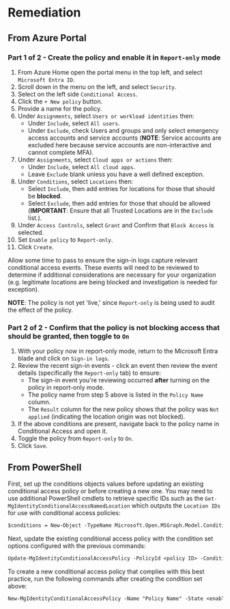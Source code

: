 # Remediation

## From Azure Portal

### Part 1 of 2 - Create the policy and enable it in `Report-only` mode

1. From Azure Home open the portal menu in the top left, and select `Microsoft Entra ID`.
2. Scroll down in the menu on the left, and select `Security`.
3. Select on the left side `Conditional Access`.
4. Click the `+ New policy` button.
5. Provide a name for the policy.
6. Under `Assignments`, select `Users or workload identities` then:
    - Under `Include`, select `All users`.
    - Under `Exclude`, check Users and groups and only select emergency access accounts and service accounts (**NOTE**: Service accounts are excluded here because service accounts are non-interactive and cannot complete MFA).
7. Under `Assignments`, select `Cloud apps or actions` then:
    - Under `Include`, select `All cloud apps`.
    - Leave `Exclude` blank unless you have a well defined exception.
8. Under `Conditions`, select `Locations` then:
    - Select `Include`, then add entries for locations for those that should be **blocked**.
    - Select `Exclude`, then add entries for those that should be allowed (**IMPORTANT**: Ensure that all Trusted Locations are in the `Exclude` list.).
9. Under `Access Controls`, select `Grant` and Confirm that `Block Access` is selected.
10. Set `Enable policy` to `Report-only`.
11. Click `Create`.

Allow some time to pass to ensure the sign-in logs capture relevant conditional access events. These events will need to be reviewed to determine if additional considerations are necessary for your organization (e.g. legitimate locations are being blocked and investigation is needed for exception).

**NOTE**: The policy is not yet 'live,' since `Report-only` is being used to audit the effect of the policy.

### Part 2 of 2 - Confirm that the policy is not blocking access that should be granted, then toggle to `On`

1. With your policy now in report-only mode, return to the Microsoft Entra blade and click on `Sign-in logs`.
2. Review the recent sign-in events - click an event then review the event details (specifically the `Report-only` tab) to ensure:
    - The sign-in event you're reviewing occurred **after** turning on the policy in report-only mode.
    - The policy name from step 5 above is listed in the `Policy Name` column.
    - The `Result` column for the new policy shows that the policy was `Not applied` (indicating the location origin was not blocked).
3. If the above conditions are present, navigate back to the policy name in Conditional Access and open it.
4. Toggle the policy from `Report-only` to `On`.
5. Click `Save`.

## From PowerShell

First, set up the conditions objects values before updating an existing conditional access policy or before creating a new one. You may need to use additional PowerShell cmdlets to retrieve specific IDs such as the `Get-MgIdentityConditionalAccessNamedLocation` which outputs the `Location IDs` for use with conditional access policies:

```ps
$conditions = New-Object -TypeName Microsoft.Open.MSGraph.Model.ConditionalAccessConditionSet $conditions.Applications = New-Object -TypeName Microsoft.Open.MSGraph.Model.ConditionalAccessApplicationCondition $conditions.Applications.IncludeApplications = <"All" | "Office365" | "app ID" | @("app ID 1", "app ID 2", etc...)> $conditions.Applications.ExcludeApplications = <"Office365" | "app ID" | @("app ID 1", "app ID 2", etc...)> $conditions.Users = New-Object -TypeName Microsoft.Open.MSGraph.Model.ConditionalAccessUserCondition $conditions.Users.IncludeUsers = <"All" | "None" | "GuestsOrExternalUsers" | "Specific User ID" | @("User ID 1", "User ID 2", etc.)> $conditions.Users.ExcludeUsers = <"GuestsOrExternalUsers" | "Specific User ID" | @("User ID 1", "User ID 2", etc.)> $conditions.Users.IncludeGroups = <"group ID" | "All" | @("Group ID 1", "Group ID 2", etc...)> $conditions.Users.ExcludeGroups = <"group ID" | @("Group ID 1", "Group ID 2", etc...)> $conditions.Users.IncludeRoles = <"Role ID" | "All" | @("Role ID 1", "Role ID 2", etc...)> $conditions.Users.ExcludeRoles = <"Role ID" | @("Role ID 1", "Role ID 2", etc...)> $conditions.Locations = New-Object -TypeName Microsoft.Open.MSGraph.Model.ConditionalAccessLocationCondition $conditions.Locations.IncludeLocations = <"Location ID" | @("Location ID 1", "Location ID 2", etc...) > $conditions.Locations.ExcludeLocations = <"AllTrusted" | "Location ID" | @("Location ID 1", "Location ID 2", etc...)> $controls = New-Object -TypeName Microsoft.Open.MSGraph.Model.ConditionalAccessGrantControls $controls._Operator = "OR" $controls.BuiltInControls = "block"
```

Next, update the existing conditional access policy with the condition set options configured with the previous commands:

```ps
Update-MgIdentityConditionalAccessPolicy -PolicyId <policy ID> -Conditions $conditions -GrantControls $controls
```

To create a new conditional access policy that complies with this best practice, run the following commands after creating the condition set above:

```ps
New-MgIdentityConditionalAccessPolicy -Name "Policy Name" -State <enabled|disabled> -Conditions $conditions -GrantControls $controls
```

